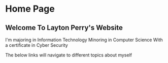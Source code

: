 # Home Page
## Welcome To Layton Perry's Website

I'm majoring in Information Technology
Minoring in Computer Science
With a certificate in Cyber Security

The below links will navigate to different topics about myself